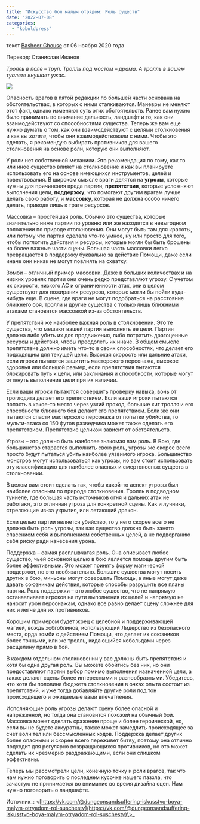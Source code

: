 ```yaml
---
title: "Искусство боя малым отрядом: Роль существ"
date: "2022-07-08"
categories: 
  - "koboldpress"
---
```


текст [Basheer Ghouse](https://vk.com/away.php?to=http://koboldpress.com/author/?authorname=Basheer%20Ghouse&cc_key=) от 06 ноября 2020 года

Перевод: Станислав Иванов

_Тролль в поле – труп. Тролль под мостом – драма. А тролль в вашем туалете внушает ужас._

![](https://cyborgsandmages.com/wp-content/uploads/2022/07/070822_0535_1.png)

Опасность врагов в пятой редакции по большей части основана на обстоятельствах, в которых с ними сталкиваются. Маневры не меняют этот факт, однако изменяют суть этих обстоятельств. Ранее вам нужно было принимать во внимание дальность, ландшафт и то, как они взаимодействуют со способностями существа. Теперь же вам еще нужно думать о том, как они взаимодействуют с целями столкновения и как вы _хотите_, чтобы они взаимодействовали с ними. Чтобы это сделать, я рекомендую выбирать противников для вашего столкновения на основе роли, которую они выполняют.

У роли нет собственной механики. Это рекомендация по тому, как то или иное существо влияет на столкновение и как вы планируете использовать его на основе имеющихся инструментов, целей и повествования. В широком смысле враги делятся на **угрозы**, которые нужны для причинения вреда партии, **препятствия**, которые усложняют выполнения цели, **поддержку**, что помогают другим врагам лучше делать свою работу, и **массовку**, которая не должна особо ничего делать, приводя лишь к трате ресурсов.

Массовка – простейшая роль. Обычно это существа, которые значительно ниже партии по уровню или же находятся в невыгодном положении по природе столкновения. Они могут быть там для красоты, или потому что партия сделала что-то умное, ну или просто для того, чтобы поглотить действия и ресурсы, которые могли бы быть брошены на более важные части сцены. Большая часть массовки легко превращается в поддержку буквально за действие Помощи, даже если иначе они никак не могут повлиять на схватку.

Зомби – отличный пример массовки. Даже в больших количествах и на низких уровнях партии они очень редко представляют угрозу. С учетом их скорости, низкого AC и ограниченности атак, они в целом существуют для пожирания ресурсов, которые могли бы пойти куда-нибудь еще. В сцене, где враги не могут подобраться на расстояние ближнего боя, тролли и другие существа с только лишь ближними атаками становятся массовкой из-за обстоятельств.

У препятствий же наиболее важная роль в столкновении. Это те существа, что мешают вашей партии выполнять ее цели. Партия должна либо убить их для продвижения, либо потратить драгоценные ресурсы и действия, чтобы преодолеть их иначе. В общем смысле препятствие должно иметь что-то в своих способностях, что делает его подходящим для текущей цели. Высокая скорость или дальние атаки, если игроки пытаются защитить мастерского персонажа, высокое здоровья или большой размер, если препятствия пытаются блокировать путь к цели, или заклинания и способности, которые могут оттянуть выполнение цели при их наличии.

Если ваши игроки пытаются совершить проверку навыка, вонь от троглодита делает его препятствием. Если ваши игроки пытаются попасть в какое-то место через узкий проход, большие хит тролля и его способности ближнего боя делают его препятствием. Если же они пытаются спасти мастерского персонажа от попытки убийства, то мульти-атака со 150 футов разведчика может также сделать его препятствием. Препятствие целиком зависит от обстоятельств.

Угрозы – это должно быть наиболее знакомая вам роль. В Бою, где большинство старается выполнить свою роль, угрозы же скорее всего просто будут пытаться убить наиболее уязвимого игрока. Большинство монстров могут использоваться как угрозы, но вам стоит использовать эту классификацию для наиболее опасных и смертоносных существ в столкновении.

В целом вам стоит сделать так, чтобы какой-то аспект угрозы был наиболее опасным по природе столкновения. Тролль в подводном туннеле, где большая часть источников огня и дальних атак не работают, это отличная угроза для конкретной сцены. Как и лучники, стреляющие из-за укрытия, или летающий дракон.

Если целью партии является убийство, то у него скорее всего не должна быть роль угрозы, так как существо должно быть занято спасением себя и выполнением собственных целей, а не подверганию себя риску ради нанесения урона.

Поддержка – самая расплывчатая роль. Она описывает любое существо, чьей основной целью в бою является помощь другим быть более эффективными. Это может принять форму магической поддержки, но это необязательно. Большие существа могут носить других в бою, миньоны могут совершать Помощь, а иные могут даже давать союзникам действия, которые способы разрушить все планы партии. Роль поддержки – это любое существо, что не напрямую останавливает игроков на пути выполнения их целей и напрямую не наносит урон персонажам, однако все равно делает сцену сложнее для них и легче для их противников.

Хорошим примером будет жрец с целебной и поддерживающей магией, вождь хобгоблинов, использующий Лидерство из безопасного места, орда зомби с действием Помощи, что делает их союзников более точными, или же тролль, кидающийся кобольдами через расщелину прямо в бой.

В каждом отдельном столкновении у вас должны быть препятствия и хотя бы одна другая роль. Вы можете обойтись без них, но они предоставляют партии выбор помимо выполнения назначенной цели, а также делают сцены более интересными и разнообразными. Убедитесь, что хотя бы половина бюджета столкновения в очках опыта состоит из препятствий, и уже тогда добавляйте другие роли под тон происходящего и ожидаемые вами впечатления.

Исполняющие роль угрозы делают сцену более опасной и напряженной, но тогда она становится похожей на обычный бой. Массовка может сделать сражение проще и более героической, но, если вы не будете аккуратны, также может замедлить происходящее за счет волн тел или бессмысленных ходов. Поддержка делает других более опасными и скорее всего переживет битву, поэтому она отлично подходит для регулярно возвращающихся противников, но это может сделать их чрезмерно раздражающими, если они слишком эффективны.

Теперь мы рассмотрели цели, конечную точку и роли врагов, так что нам нужно поговорить о последнем кусочке нашего паззла, что зачастую не принимается во внимание во время дизайна сцен. Нам нужно поговорить о ландшафте.

Источник_: <[https://vk.com/@dungeonsandsuffering-iskusstvo-boya-malym-otryadom-rol-suschestv](https://vk.com/@dungeonsandsuffering-iskusstvo-boya-malym-otryadom-rol-suschestv)\>_

